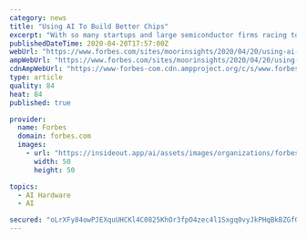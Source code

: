 ```yaml
---
category: news
title: "Using AI To Build Better Chips"
excerpt: "With so many startups and large semiconductor firms racing to get new AI chips to market, electronic tool and design service firms like Synopsis, Cadence and Mentor Graphics are looking for new approaches to help designers speed their time to market. Ironically, one of the approaches being taken is to use AI to help build better AI chips."
publishedDateTime: 2020-04-20T17:57:00Z
webUrl: "https://www.forbes.com/sites/moorinsights/2020/04/20/using-ai-to-build-better-chips/"
ampWebUrl: "https://www.forbes.com/sites/moorinsights/2020/04/20/using-ai-to-build-better-chips/amp/"
cdnAmpWebUrl: "https://www-forbes-com.cdn.ampproject.org/c/s/www.forbes.com/sites/moorinsights/2020/04/20/using-ai-to-build-better-chips/amp/"
type: article
quality: 84
heat: 84
published: true

provider:
  name: Forbes
  domain: forbes.com
  images:
    - url: "https://insideout.app/ai/assets/images/organizations/forbes.com-50x50.jpg"
      width: 50
      height: 50

topics:
  - AI Hardware
  - AI

secured: "oLrXFy84owPJEXquUHCKl4C0825KhOr3fpO4zec4l1Sxgq0vyJkPHqBkBZGfOMnGu0tHgxvOKQqQrEb8InkgPKsibmVxlLY6EL9ctL8QI/j4zS0lLnEMDquAiAx6Ws1K0rN0VkoBejb4WHUDaFlsTmavW82u+N2L29c+kZyfe/cWrAArR7lB526yhl4DATKKsxTB4Vgs8gF1RELPTjY2EsO3Khtm/7WuBQ5c8aWpXvPuPZ4Hb/F3++5FDozhKyf6okuvUM1EzpwJz/uhBh3DRTy14ySGHX7wuqHvgRmDzBgC325zRklvr0PpdPLFIEletHkggeGjGYkwyosfjnv4JpJB4geH5ABV+pJvpGAr+2ZKO6tJCbSIXVJymjYEkteVXFMxvuVwqEa88vtneW+oLJ3qrlcQtYBNnq39i5043hm535pX7IPqR9885bWHlplvPncTWyt1zwHsOyh/6gCPNCaZt1w1nhXQUQwKsZ/Dtow=;a16qiVhgFuKx3kZdHU7VBA=="
---
```


